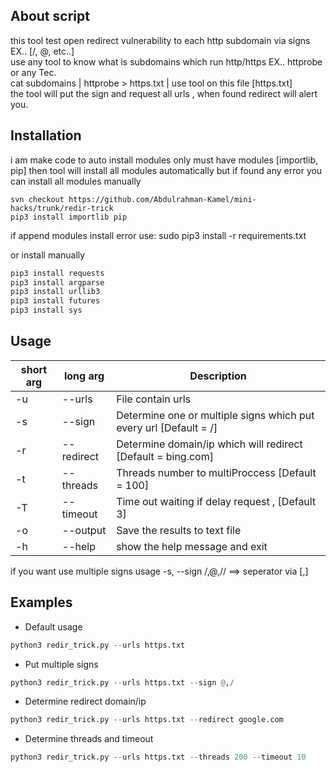 ## About script
this tool test open redirect vulnerability to each http subdomain via signs EX.. [/, @, etc..] <br> 
use any tool to know what is subdomains which run http/https EX.. httprobe or any Tec. <br>
cat subdomains | httprobe > https.txt | use tool on this file [https.txt] <br>
the tool will put the sign and request all urls , when found redirect will alert you. <br>

## Installation
i am make code to auto install modules only must have modules [importlib, pip] then tool will install all modules automatically but if found any error you can install all modules manually
```console
svn checkout https://github.com/Abdulrahman-Kamel/mini-hacks/trunk/redir-trick
pip3 install importlib pip
```
 if append modules install error use: sudo pip3 install -r requirements.txt

or install manually
```bash
pip3 install requests
pip3 install argparse
pip3 install urllib3
pip3 install futures
pip3 install sys
```
## Usage
short arg     | long arg      | Description
------------- | ------------- |-------------
-u            | --urls        | File contain urls
-s            | --sign        | Determine one or multiple signs which put every url [Default = /]
-r            | --redirect    | Determine domain/ip which will redirect [Default = bing.com]
-t            | --threads     | Threads number to multiProccess [Default = 100]
-T            | --timeout     | Time out waiting if delay request , [Default 3]
-o            | --output      | Save the results to text file
-h            | --help        | show the help message and exit

if you want use multiple signs usage -s, --sign /,@,//  ==> seperator via [,]

## Examples
- Default usage
```python
python3 redir_trick.py --urls https.txt
```
- Put multiple signs  
```python
python3 redir_trick.py --urls https.txt --sign @,/
```
- Determine redirect domain/ip
```python
python3 redir_trick.py --urls https.txt --redirect google.com
```
- Determine threads and timeout
```python
python3 redir_trick.py --urls https.txt --threads 200 --timeout 10
```
